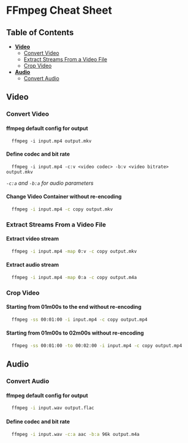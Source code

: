 # FFmpeg Cheat Sheet

## Table of Contents

- [**Video**](#video)
  - [Convert Video](#convert-video)
  - [Extract Streams From a Video File](#extract-streams-from-a-video-file)
  - [Crop Video](#crop-video)
- [**Audio**](#audio)
  - [Convert Audio](#convert-audio)

## Video

### Convert Video

#### ffmpeg default config for output
```console
  ffmpeg -i input.mp4 output.mkv
```

#### Define codec and bit rate
```console
  ffmpeg -i input.mp4 -c:v <video codec> -b:v <video bitrate> output.mkv
```
_`-c:a` and `-b:a` for audio parameters_

#### Change Video Container without re-encoding
```bash
  ffmpeg -i input.mp4 -c copy output.mkv
```

### Extract Streams From a Video File

#### Extract video stream
```bash
  ffmpeg -i input.mp4 -map 0:v -c copy output.mkv
```

#### Extract audio stream
```bash
  ffmpeg -i input.mp4 -map 0:a -c copy output.m4a
```

### Crop Video

#### Starting from 01m00s to the end without re-encoding
```bash
  ffmpeg -ss 00:01:00 -i input.mp4 -c copy output.mp4
```

#### Starting from 01m00s to 02m00s without re-encoding
```bash
  ffmpeg -ss 00:01:00 -to 00:02:00 -i input.mp4 -c copy output.mp4
```

## Audio

### Convert Audio

#### ffmpeg default config for output
```bash
  ffmpeg -i input.wav output.flac
```

#### Define codec and bit rate
```bash
  ffmpeg -i input.wav -c:a aac -b:a 96k output.m4a
```